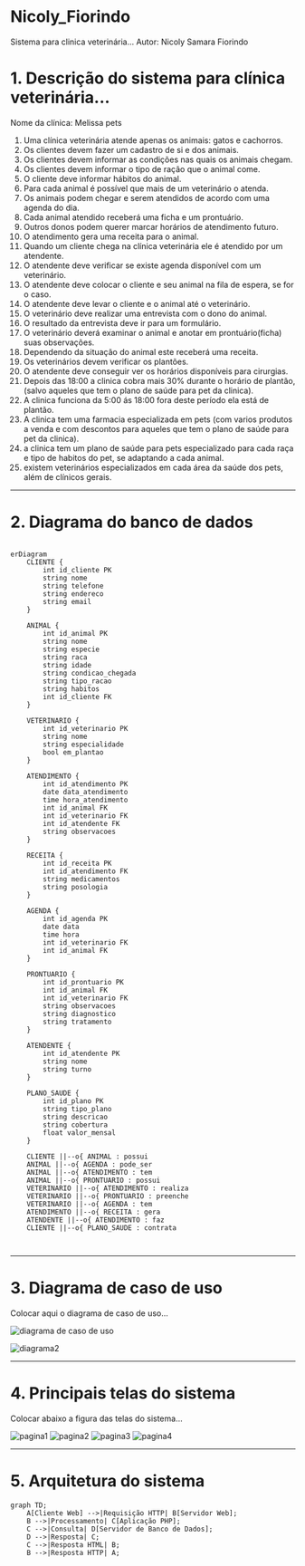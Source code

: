# Nicoly_Fiorindo

Sistema para clinica veterinária...
Autor: Nicoly Samara Fiorindo

# 1. Descrição do sistema para clínica veterinária...

Nome da clínica:
Melissa pets

1. Uma clínica veterinária atende apenas os animais: gatos e cachorros. 
2. Os clientes devem fazer um cadastro de si e dos animais. 
3. Os clientes devem informar as condições nas quais os animais chegam. 
4. Os clientes devem informar o tipo de ração que o animal come. 
5. O cliente deve informar hábitos do animal. 
6. Para cada animal é possível que mais de um veterinário o atenda. 
7. Os animais podem chegar e serem atendidos de acordo com uma agenda do dia. 
8. Cada animal atendido receberá uma ficha e um prontuário. 
9. Outros donos podem querer marcar horários de atendimento futuro. 
10. O atendimento gera uma receita para o animal. 
11. Quando um cliente chega na clínica veterinária ele é atendido por um atendente. 
12. O atendente deve verificar se existe agenda disponível com um veterinário. 
13. O atendente deve colocar o cliente e seu animal na fila de espera, se for o caso. 
14. O atendente deve levar o cliente e o animal até o veterinário. 
15. O veterinário deve realizar uma entrevista com o dono do animal. 
16. O resultado da entrevista deve ir para um formulário. 
17. O veterinário deverá examinar o animal e anotar em prontuário(ficha) suas observações. 
18. Dependendo da situação do animal este receberá uma receita.
19. Os veterinários devem verificar os plantões.
20. O atendente deve conseguir ver os horários disponíveis para cirurgias.
21. Depois das 18:00 a clinica cobra mais 30% durante o horário de plantão, (salvo aqueles que tem o plano de saúde para pet da clinica).
22. A clinica funciona da 5:00 ás 18:00 fora deste período ela está de plantão.
23. A clinica tem uma farmacia especializada em pets (com varios produtos a venda e com descontos para aqueles que tem o plano de saúde para pet da clinica).
24. a clinica tem um plano de saúde para pets especializado para cada raça e tipo de habitos do pet, se adaptando a cada animal.
25. existem veterinários especializados em cada área da saúde dos pets, além de clínicos gerais.
 


---
# 2. Diagrama do banco de dados

```mermaid

erDiagram
    CLIENTE {
        int id_cliente PK
        string nome
        string telefone
        string endereco
        string email
    }

    ANIMAL {
        int id_animal PK
        string nome
        string especie
        string raca
        string idade
        string condicao_chegada
        string tipo_racao
        string habitos
        int id_cliente FK
    }

    VETERINARIO {
        int id_veterinario PK
        string nome
        string especialidade
        bool em_plantao
    }

    ATENDIMENTO {
        int id_atendimento PK
        date data_atendimento
        time hora_atendimento
        int id_animal FK
        int id_veterinario FK
        int id_atendente FK
        string observacoes
    }

    RECEITA {
        int id_receita PK
        int id_atendimento FK
        string medicamentos
        string posologia
    }

    AGENDA {
        int id_agenda PK
        date data
        time hora
        int id_veterinario FK
        int id_animal FK
    }

    PRONTUARIO {
        int id_prontuario PK
        int id_animal FK
        int id_veterinario FK
        string observacoes
        string diagnostico
        string tratamento
    }

    ATENDENTE {
        int id_atendente PK
        string nome
        string turno
    }

    PLANO_SAUDE {
        int id_plano PK
        string tipo_plano
        string descricao
        string cobertura
        float valor_mensal
    }

    CLIENTE ||--o{ ANIMAL : possui
    ANIMAL ||--o{ AGENDA : pode_ser
    ANIMAL ||--o{ ATENDIMENTO : tem
    ANIMAL ||--o{ PRONTUARIO : possui
    VETERINARIO ||--o{ ATENDIMENTO : realiza
    VETERINARIO ||--o{ PRONTUARIO : preenche
    VETERINARIO ||--o{ AGENDA : tem
    ATENDIMENTO ||--o{ RECEITA : gera
    ATENDENTE ||--o{ ATENDIMENTO : faz
    CLIENTE ||--o{ PLANO_SAUDE : contrata



```

---
# 3. Diagrama de caso de uso
Colocar aqui o diagrama de caso de uso...

![diagrama de caso de uso](https://github.com/Kcinom/Nicoly_Fiorindo/blob/main/imagem/Diagrama%20sem%20nome.drawio.png)

![diagrama2](https://github.com/Kcinom/Nicoly_Fiorindo/blob/main/imagem/Diagrama%20sem%20nome.drawio%20(1).png)

---
# 4. Principais telas do sistema
Colocar abaixo a figura das telas do sistema...

![pagina1](https://github.com/Kcinom/Nicoly_Fiorindo/blob/main/imagem/Captura%20de%20Tela%20(5).png?raw=true)
![pagina2](https://github.com/Kcinom/Nicoly_Fiorindo/blob/main/imagem/Captura%20de%20Tela%20(2).png?raw=true)
![pagina3](https://github.com/Kcinom/Nicoly_Fiorindo/blob/main/imagem/Captura%20de%20Tela%20(3).png?raw=true)
![pagina4](https://github.com/Kcinom/Nicoly_Fiorindo/blob/main/imagem/Captura%20de%20Tela%20(4).png?raw=true)



---
# 5. Arquitetura do sistema

```mermaid
graph TD;
    A[Cliente Web] -->|Requisição HTTP| B[Servidor Web];
    B -->|Processamento| C[Aplicação PHP];
    C -->|Consulta| D[Servidor de Banco de Dados];
    D -->|Resposta| C;
    C -->|Resposta HTML| B;
    B -->|Resposta HTTP| A;

```



[def]: https://github.com/Kcinom/Nicoly_Fiorindo/blob/main/imagem/Diagrama%20sem%20nome.drawio.png?raw=true